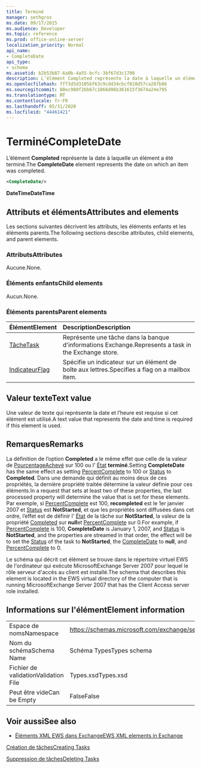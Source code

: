 ```yaml
---
title: Terminé
manager: sethgros
ms.date: 09/17/2015
ms.audience: Developer
ms.topic: reference
ms.prod: office-online-server
localization_priority: Normal
api_name:
- CompleteDate
api_type:
- schema
ms.assetid: b2b53b87-6a0b-4a55-bcfc-3bf67d3c1700
description: L’élément Completed représente la date à laquelle un élément a été terminé.
ms.openlocfilehash: fff3d5d3105bf63c9cdd34cbcf828d57ca287b86
ms.sourcegitcommit: 88ec988f2bb67c1866d06b361615f3674a24e795
ms.translationtype: MT
ms.contentlocale: fr-FR
ms.lasthandoff: 05/31/2020
ms.locfileid: "44461421"
---
```

# <a name="completedate"></a><span data-ttu-id="17796-103">Terminé</span><span class="sxs-lookup"><span data-stu-id="17796-103">CompleteDate</span></span>

<span data-ttu-id="17796-104">L’élément **Completed** représente la date à laquelle un élément a été terminé.</span><span class="sxs-lookup"><span data-stu-id="17796-104">The **CompleteDate** element represents the date on which an item was completed.</span></span> 
  
```xml
<CompleteDate/>
```

 <span data-ttu-id="17796-105">**DateTime**</span><span class="sxs-lookup"><span data-stu-id="17796-105">**DateTime**</span></span>
## <a name="attributes-and-elements"></a><span data-ttu-id="17796-106">Attributs et éléments</span><span class="sxs-lookup"><span data-stu-id="17796-106">Attributes and elements</span></span>

<span data-ttu-id="17796-107">Les sections suivantes décrivent les attributs, les éléments enfants et les éléments parents.</span><span class="sxs-lookup"><span data-stu-id="17796-107">The following sections describe attributes, child elements, and parent elements.</span></span>
  
### <a name="attributes"></a><span data-ttu-id="17796-108">Attributs</span><span class="sxs-lookup"><span data-stu-id="17796-108">Attributes</span></span>

<span data-ttu-id="17796-109">Aucune.</span><span class="sxs-lookup"><span data-stu-id="17796-109">None.</span></span>
  
### <a name="child-elements"></a><span data-ttu-id="17796-110">Éléments enfants</span><span class="sxs-lookup"><span data-stu-id="17796-110">Child elements</span></span>

<span data-ttu-id="17796-111">Aucun.</span><span class="sxs-lookup"><span data-stu-id="17796-111">None.</span></span>
  
### <a name="parent-elements"></a><span data-ttu-id="17796-112">Éléments parents</span><span class="sxs-lookup"><span data-stu-id="17796-112">Parent elements</span></span>

|<span data-ttu-id="17796-113">**Élément**</span><span class="sxs-lookup"><span data-stu-id="17796-113">**Element**</span></span>|<span data-ttu-id="17796-114">**Description**</span><span class="sxs-lookup"><span data-stu-id="17796-114">**Description**</span></span>|
|:-----|:-----|
|[<span data-ttu-id="17796-115">Tâche</span><span class="sxs-lookup"><span data-stu-id="17796-115">Task</span></span>](task.md) <br/> |<span data-ttu-id="17796-116">Représente une tâche dans la banque d'informations Exchange.</span><span class="sxs-lookup"><span data-stu-id="17796-116">Represents a task in the Exchange store.</span></span>  <br/> |
|[<span data-ttu-id="17796-117">Indicateur</span><span class="sxs-lookup"><span data-stu-id="17796-117">Flag</span></span>](flag.md) <br/> |<span data-ttu-id="17796-118">Spécifie un indicateur sur un élément de boîte aux lettres.</span><span class="sxs-lookup"><span data-stu-id="17796-118">Specifies a flag on a mailbox item.</span></span>  <br/> |
   
## <a name="text-value"></a><span data-ttu-id="17796-119">Valeur texte</span><span class="sxs-lookup"><span data-stu-id="17796-119">Text value</span></span>

<span data-ttu-id="17796-120">Une valeur de texte qui représente la date et l’heure est requise si cet élément est utilisé.</span><span class="sxs-lookup"><span data-stu-id="17796-120">A text value that represents the date and time is required if this element is used.</span></span>
  
## <a name="remarks"></a><span data-ttu-id="17796-121">Remarques</span><span class="sxs-lookup"><span data-stu-id="17796-121">Remarks</span></span>

<span data-ttu-id="17796-122">La définition de l’option **Completed** a le même effet que celle de la valeur de [PourcentageAchevé](percentcomplete.md) sur 100 ou l' [État](status.md) **terminé**.</span><span class="sxs-lookup"><span data-stu-id="17796-122">Setting **CompleteDate** has the same effect as setting [PercentComplete](percentcomplete.md) to 100 or [Status](status.md) to **Completed**.</span></span> <span data-ttu-id="17796-123">Dans une demande qui définit au moins deux de ces propriétés, la dernière propriété traitée détermine la valeur définie pour ces éléments.</span><span class="sxs-lookup"><span data-stu-id="17796-123">In a request that sets at least two of these properties, the last processed property will determine the value that is set for these elements.</span></span> <span data-ttu-id="17796-124">Par exemple, si [PercentComplete](percentcomplete.md) est 100, **recompleted** est le 1er janvier 2007 et [Status](status.md) est **NotStarted**, et que les propriétés sont diffusées dans cet ordre, l’effet est de définir l' [État](status.md) de la tâche sur **NotStarted**, la valeur de la propriété [Completed](completedate.md) sur **null**et [PercentComplete](percentcomplete.md) sur 0.</span><span class="sxs-lookup"><span data-stu-id="17796-124">For example, if [PercentComplete](percentcomplete.md) is 100, **CompleteDate** is January 1, 2007, and [Status](status.md) is **NotStarted**, and the properties are streamed in that order, the effect will be to set the [Status](status.md) of the task to **NotStarted**, the [CompleteDate](completedate.md) to **null**, and [PercentComplete](percentcomplete.md) to 0.</span></span> 
  
<span data-ttu-id="17796-125">Le schéma qui décrit cet élément se trouve dans le répertoire virtuel EWS de l'ordinateur qui exécute MicrosoftExchange Server 2007 pour lequel le rôle serveur d'accès au client est installé.</span><span class="sxs-lookup"><span data-stu-id="17796-125">The schema that describes this element is located in the EWS virtual directory of the computer that is running MicrosoftExchange Server 2007 that has the Client Access server role installed.</span></span>
  
## <a name="element-information"></a><span data-ttu-id="17796-126">Informations sur l'élément</span><span class="sxs-lookup"><span data-stu-id="17796-126">Element information</span></span>

|||
|:-----|:-----|
|<span data-ttu-id="17796-127">Espace de noms</span><span class="sxs-lookup"><span data-stu-id="17796-127">Namespace</span></span>  <br/> |https://schemas.microsoft.com/exchange/services/2006/types  <br/> |
|<span data-ttu-id="17796-128">Nom du schéma</span><span class="sxs-lookup"><span data-stu-id="17796-128">Schema Name</span></span>  <br/> |<span data-ttu-id="17796-129">Schéma Types</span><span class="sxs-lookup"><span data-stu-id="17796-129">Types schema</span></span>  <br/> |
|<span data-ttu-id="17796-130">Fichier de validation</span><span class="sxs-lookup"><span data-stu-id="17796-130">Validation File</span></span>  <br/> |<span data-ttu-id="17796-131">Types.xsd</span><span class="sxs-lookup"><span data-stu-id="17796-131">Types.xsd</span></span>  <br/> |
|<span data-ttu-id="17796-132">Peut être vide</span><span class="sxs-lookup"><span data-stu-id="17796-132">Can be Empty</span></span>  <br/> |<span data-ttu-id="17796-133">False</span><span class="sxs-lookup"><span data-stu-id="17796-133">False</span></span>  <br/> |
   
## <a name="see-also"></a><span data-ttu-id="17796-134">Voir aussi</span><span class="sxs-lookup"><span data-stu-id="17796-134">See also</span></span>



- [<span data-ttu-id="17796-135">Éléments XML EWS dans Exchange</span><span class="sxs-lookup"><span data-stu-id="17796-135">EWS XML elements in Exchange</span></span>](ews-xml-elements-in-exchange.md)


[<span data-ttu-id="17796-136">Création de tâches</span><span class="sxs-lookup"><span data-stu-id="17796-136">Creating Tasks</span></span>](https://msdn.microsoft.com/library/0ef97334-e8a0-4f67-a23a-dd9e2bbad49f%28Office.15%29.aspx)
  
[<span data-ttu-id="17796-137">Suppression de tâches</span><span class="sxs-lookup"><span data-stu-id="17796-137">Deleting Tasks</span></span>](https://msdn.microsoft.com/library/a3d7e25f-8a35-4901-b1d9-d31f418ab340%28Office.15%29.aspx)

